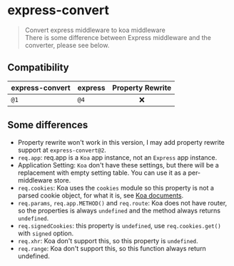 # express-convert

> Convert express middleware to koa middleware  
> There is some difference between Express middleware and the converter, please see below.

## Compatibility

| express-convert | express | Property Rewrite |
| --------------- | ------- | :--------------: |
| `@1`            | `@4`    |       :x:        |

## Some differences

- Property rewrite won't work in this version, I may add property rewrite support at `express-convert@2`.
- `req.app`: req.app is a `Koa` app instance, not an `Express` app instance.
- Application Setting: `Koa` don't have these settings, but there will be a replacement with empty setting table. You can use it as a per-middleware store.
- `req.cookies`: Koa uses the `cookies` module so this property is not a parsed cookie object, for what it is, see [Koa documents](https://koajs.com/#context).
- `req.params`, `req.app.METHOD()` and `req.route`: Koa does not have router, so the properties is always `undefined` and the method always returns `undefined`.
- `req.signedCookies`: this property is `undefined`, use `req.cookies.get()` with `signed` option.
- `req.xhr`: Koa don't support this, so this property is `undefined`.
- `req.range`: Koa don't support this, so this function always return undefined.

